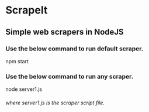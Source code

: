 # ScrapeIt
## Simple web scrapers in NodeJS

### Use the below command to run default scraper.
  npm start
  
### Use the below command to run any scraper.
  node server1.js
<h6>where server1.js is the scraper script file.</h6>
